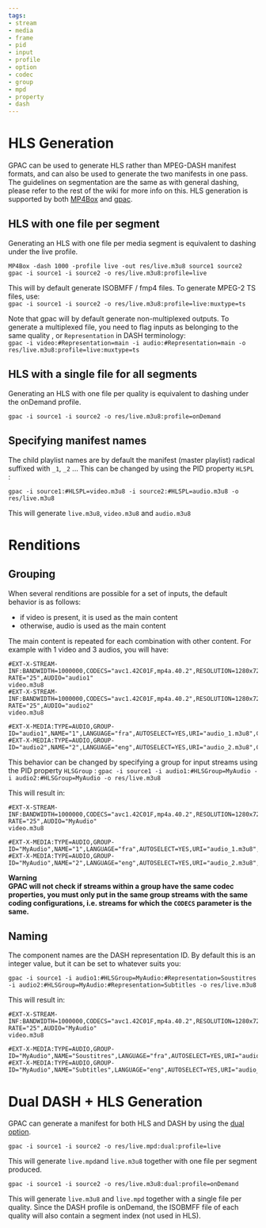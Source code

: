 ```yaml
---
tags:
- stream
- media
- frame
- pid
- input
- profile
- option
- codec
- group
- mpd
- property
- dash
---
```


# HLS Generation

GPAC can be used to generate HLS rather than MPEG-DASH manifest formats, and can also be used to generate the two manifests in one pass.
The guidelines on segmentation are the same as with general dashing, please refer to the rest of the wiki for more info on this.
HLS generation is supported by both [MP4Box](MP4Box) and [gpac](gpac_general).

## HLS with one file per segment
Generating an HLS with one file per media segment is equivalent to dashing under the live profile.

```
MP4Box -dash 1000 -profile live -out res/live.m3u8 source1 source2 
gpac -i source1 -i source2 -o res/live.m3u8:profile=live
```


This will by default generate ISOBMFF / fmp4 files.  To generate MPEG-2 TS files, use:  
```gpac -i source1 -i source2 -o res/live.m3u8:profile=live:muxtype=ts```

Note that gpac will by default generate non-multiplexed outputs. To generate a multiplexed file, you need to flag inputs as belonging to the same quality , or `Representation` in DASH terminology:  
```gpac -i video:#Representation=main -i audio:#Representation=main -o res/live.m3u8:profile=live:muxtype=ts```

## HLS with a single file for all segments
Generating an HLS with one file per quality is equivalent to dashing under the onDemand profile.

```gpac -i source1 -i source2 -o res/live.m3u8:profile=onDemand```


## Specifying manifest names
The child playlist names are by default the manifest (master playlist) radical suffixed with `_1`,  `_2`  ...
This can be changed by using the PID property `HLSPL` :

```gpac -i source1:#HLSPL=video.m3u8 -i source2:#HLSPL=audio.m3u8 -o res/live.m3u8```

This will generate `live.m3u8`, `video.m3u8` and `audio.m3u8`


# Renditions
## Grouping
When several renditions are possible for a set of inputs, the default behavior is as follows:

- if video is present, it is used as the main content
- otherwise, audio is used as the main content

The main content is repeated for each combination with other content. For example with 1 video and 3 audios, you will have:
```
#EXT-X-STREAM-INF:BANDWIDTH=1000000,CODECS="avc1.42C01F,mp4a.40.2",RESOLUTION=1280x720,FRAME-RATE="25",AUDIO="audio1"
video.m3u8
#EXT-X-STREAM-INF:BANDWIDTH=1000000,CODECS="avc1.42C01F,mp4a.40.2",RESOLUTION=1280x720,FRAME-RATE="25",AUDIO="audio2"
video.m3u8

#EXT-X-MEDIA:TYPE=AUDIO,GROUP-ID="audio1",NAME="1",LANGUAGE="fra",AUTOSELECT=YES,URI="audio_1.m3u8",CHANNELS="1"
#EXT-X-MEDIA:TYPE=AUDIO,GROUP-ID="audio2",NAME="2",LANGUAGE="eng",AUTOSELECT=YES,URI="audio_2.m3u8",CHANNELS="1"
```

This behavior can be changed by specifying a group for input streams using the PID property `HLSGroup` :
```gpac -i source1 -i audio1:#HLSGroup=MyAudio -i audio2:#HLSGroup=MyAudio -o res/live.m3u8```

This will result in:

```
#EXT-X-STREAM-INF:BANDWIDTH=1000000,CODECS="avc1.42C01F,mp4a.40.2",RESOLUTION=1280x720,FRAME-RATE="25",AUDIO="MyAudio"
video.m3u8

#EXT-X-MEDIA:TYPE=AUDIO,GROUP-ID="MyAudio",NAME="1",LANGUAGE="fra",AUTOSELECT=YES,URI="audio_1.m3u8",CHANNELS="1"
#EXT-X-MEDIA:TYPE=AUDIO,GROUP-ID="MyAudio",NAME="2",LANGUAGE="eng",AUTOSELECT=YES,URI="audio_2.m3u8",CHANNELS="1"
```

**Warning**  
**__GPAC will not check if streams within a group have the same codec properties, you must only put in the same group streams with the same coding configurations, i.e. streams for which the `CODECS` parameter is the same.__**

## Naming
The component names are the DASH representation ID. By default this is an integer value, but it can be set to whatever suits you:

```gpac -i source1 -i audio1:#HLSGroup=MyAudio:#Representation=Soustitres -i audio2:#HLSGroup=MyAudio:#Representation=Subtitles -o res/live.m3u8```

This will result in:

```
#EXT-X-STREAM-INF:BANDWIDTH=1000000,CODECS="avc1.42C01F,mp4a.40.2",RESOLUTION=1280x720,FRAME-RATE="25",AUDIO="MyAudio"
video.m3u8

#EXT-X-MEDIA:TYPE=AUDIO,GROUP-ID="MyAudio",NAME="Soustitres",LANGUAGE="fra",AUTOSELECT=YES,URI="audio_1.m3u8",CHANNELS="1"
#EXT-X-MEDIA:TYPE=AUDIO,GROUP-ID="MyAudio",NAME="Subtitles",LANGUAGE="eng",AUTOSELECT=YES,URI="audio_2.m3u8",CHANNELS="1"
```
# Dual DASH + HLS Generation

GPAC can generate a manifest for both HLS and DASH by using the [dual option](dasher#dual).


```gpac -i source1 -i source2 -o res/live.mpd:dual:profile=live```

This will generate `live.mpd`and `live.m3u8` together with one file per segment produced.

```gpac -i source1 -i source2 -o res/live.m3u8:dual:profile=onDemand```

This will generate `live.m3u8` and `live.mpd` together with a single file per quality. Since the DASH profile is onDemand, the ISOBMFF file of each quality will also contain a segment index (not used in HLS).




